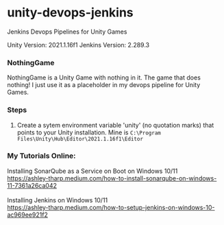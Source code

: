 # unity-devops-jenkins
Jenkins Devops Pipelines for Unity Games

Unity Version: 2021.1.16f1
Jenkins Version: 2.289.3

### NothingGame
NothingGame is a Unity Game with nothing in it. The game that does nothing! I just use it as a placeholder in my devops pipeline for Unity Games. 

### Steps
1. Create a sytem environment variable 'unity' (no quotation marks) that points to your Unity installation. Mine is ``C:\Program Files\Unity\Hub\Editor\2021.1.16f1\Editor``

### My Tutorials Online: <br>
Installing SonarQube as a Service on Boot on Windows 10/11 <br>
https://ashley-tharp.medium.com/how-to-install-sonarqube-on-windows-11-7361a26ca042 <br>
<br>
Installing Jenkins on Windows 10/11 <br>
https://ashley-tharp.medium.com/how-to-setup-jenkins-on-windows-10-ac969ee921f2 <br>
